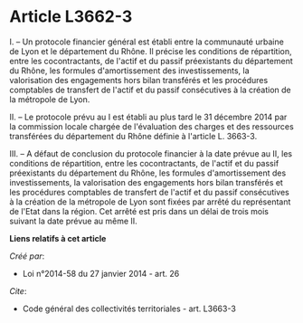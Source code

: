 # Article L3662-3

I. – Un protocole financier général est établi entre la communauté urbaine de Lyon et le département du Rhône. Il précise les
conditions de répartition, entre les cocontractants, de l'actif et du passif préexistants du département du Rhône, les
formules d'amortissement des investissements, la valorisation des engagements hors bilan transférés et les procédures
comptables de transfert de l'actif et du passif consécutives à la création de la métropole de Lyon.

II. – Le protocole prévu au I est établi au plus tard le 31 décembre 2014 par la commission locale chargée de l'évaluation
des charges et des ressources transférées du département du Rhône définie à l'article L. 3663-3.

III. – A défaut de conclusion du protocole financier à la date prévue au II, les conditions de répartition, entre les
cocontractants, de l'actif et du passif préexistants du département du Rhône, les formules d'amortissement des
investissements, la valorisation des engagements hors bilan transférés et les procédures comptables de transfert de l'actif
et du passif consécutives à la création de la métropole de Lyon sont fixées par arrêté du représentant de l'Etat dans la
région. Cet arrêté est pris dans un délai de trois mois suivant la date prévue au même II.

**Liens relatifs à cet article**

_Créé par_:

  - Loi n°2014-58 du 27 janvier 2014 - art. 26

_Cite_:

  - Code général des collectivités territoriales - art. L3663-3
